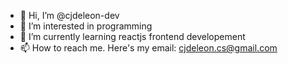 - 👋 Hi, I’m @cjdeleon-dev
- 👀 I’m interested in programming
- 🌱 I’m currently learning reactjs frontend developement
- 📫 How to reach me. Here's my email: cjdeleon.cs@gmail.com

<!---
cjdeleon-dev/cjdeleon-dev is a ✨ special ✨ repository because its `README.md` (this file) appears on your GitHub profile.
You can click the Preview link to take a look at your changes.
--->

